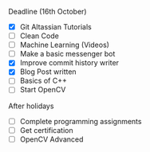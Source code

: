 Deadline (16th October)

- [x] Git Altassian Tutorials
- [ ] Clean Code
- [ ] Machine Learning (Videos)
- [ ] Make a basic messenger bot
- [x] Improve commit history writer
- [x] Blog Post written
- [ ] Basics of C++
- [ ] Start OpenCV

After holidays 

- [ ] Complete programming assignments
- [ ] Get certification
- [ ] OpenCV Advanced
